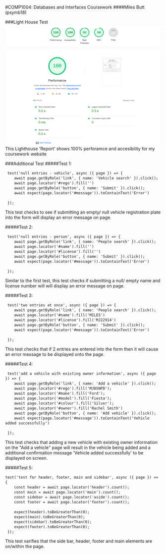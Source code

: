 #COMP1004: Databases and Interfaces Coursework
####Miles Butt (psymb18)

###Light House Test
![Screenshot of Lighthouse results](https://github.com/milesbutt/Comp1004_Coursework/blob/290351f1077dcaa8e79f56a6bffbd537272e3e2e/lighthouse.png)
This Lighthouse 'Report' shows 100% perforamce and accesibility for my coursework website


###Additional Test
#####Test 1:
```
 test('null entries - vehicle', async ({ page }) => {
    await page.getByRole('link', { name: 'Vehicle search' }).click();
    await page.locator('#rego').fill('')
    await page.getByRole('button', { name: 'Submit' }).click();
    await expect(page.locator('#message')).toContainText('Error')
 
 });
```
This test checks to see if submitting an empty/ null vehicle registration plate into the form will display an error message on page.


#####Test 2:
```
 test('null entries - person', async ({ page }) => {
    await page.getByRole('link', { name: 'People search' }).click();
    await page.locator('#name').fill('')
    await page.locator('#license').fill('')
    await page.getByRole('button', { name: 'Submit' }).click();
    await expect(page.locator('#message')).toContainText('Error')
 
 });
```
Similar to the first test, this test checks if submitting a null/ empty name and license number will will display an error message on page.


#####Test 3:
```
 test('two entries at once', async ({ page }) => {
    await page.getByRole('link', { name: 'People search' }).click();
    await page.locator('#name').fill('MILES')
    await page.locator('#license').fill('MJ22914')
    await page.getByRole('button', { name: 'Submit' }).click();
    await expect(page.locator('#message')).toContainText('Error')
 
 });
```
This test checks that if 2 entries are entered into the form then it will cause an error message to be displayed onto the page.


#####Test 4:
```
 test('add a vehicle with existing owner information', async ({ page }) => {
    await page.getByRole('link', { name: 'Add a vehicle' }).click();
    await page.locator('#rego').fill('MJ05NPD');
    await page.locator('#make').fill('Ford');
    await page.locator('#model').fill('Fiesta');
    await page.locator('#colour').fill('Silver');
    await page.locator('#owner').fill('Rachel Smith')
    await page.getByRole('button', { name: 'Add vehicle' }).click();
    await expect(page.locator('#message')).toContainText('Vehicle added successfully')
 
 });
```
This test checks that adding a new vehicle with existing owner information on the "Add a vehicle" page will result in the vehicle being added and a additional confirmation message 'Vehicle added successfully' to be displayed on screen. 

#####Test 5:
```
test('test for header, footer, main and sidebar', async ({ page }) => {
    const header = await page.locator('header').count();
    const main = await page.locator('main').count();
    const sidebar = await page.locator('aside').count();
    const footer = await page.locator('footer').count();
 
    expect(header).toBeGreaterThan(0);
    expect(main).toBeGreaterThan(0);
    expect(sidebar).toBeGreaterThan(0);
    expect(footer).toBeGreaterThan(0);
 });
```
This test varifies that the side bar, header, footer and main elements are on/within the page.
